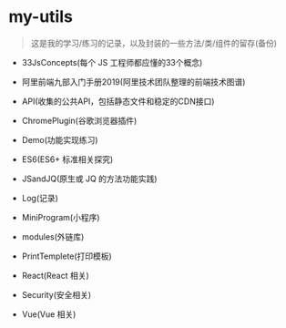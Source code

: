 
# my-utils

> 这是我的学习/练习的记录，以及封装的一些方法/类/组件的留存(备份)

- 33JsConcepts(每个 JS 工程师都应懂的33个概念)

- 阿里前端九部入门手册2019(阿里技术团队整理的前端技术图谱)

- API(收集的公共API，包括静态文件和稳定的CDN接口)

- ChromePlugin(谷歌浏览器插件)

- Demo(功能实现练习)

- ES6(ES6+ 标准相关探究)

- JSandJQ(原生或 JQ 的方法功能实践)

- Log(记录)

- MiniProgram(小程序)

- modules(外链库)

- PrintTemplete(打印模板)

- React(React 相关)

- Security(安全相关)

- Vue(Vue 相关)